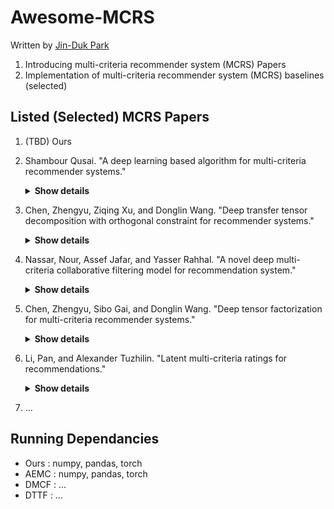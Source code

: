 # Awesome-MCRS
Written by [Jin-Duk Park](https://jindeok.github.io/jdpark/)
1. Introducing multi-criteria recommender system (MCRS) Papers 
2. Implementation of multi-criteria recommender system (MCRS) baselines (selected)


## Listed (Selected) MCRS Papers

1. (TBD) Ours
2. Shambour Qusai. "A deep learning based algorithm for multi-criteria recommender systems."
      <details><summary><b>Show details</b></summary>
      * Knowledge-Based Systems 2021  <br>
      * 43 citation, update: 22.11.23
      </details>
3. Chen, Zhengyu, Ziqing Xu, and Donglin Wang. "Deep transfer tensor decomposition with orthogonal constraint for recommender systems." 
      <details><summary><b>Show details</b></summary>
      * AAAI 2021 <br>
      * 21 citation, update: 22.11.23 <br>
      * It requires additional (side) information along with the cross-network to perform recommendation
      </details>
4. Nassar, Nour, Assef Jafar, and Yasser Rahhal. "A novel deep multi-criteria collaborative filtering model for recommendation system."
      <details><summary><b>Show details</b></summary>
      * Knowledge-Based Systems 2020 <br>
      * 120 citation, update: 22.11.23
      </details>
5. Chen, Zhengyu, Sibo Gai, and Donglin Wang. "Deep tensor factorization for multi-criteria recommender systems." 
      <details><summary><b>Show details</b></summary>
      * Big Data Conference 2019 <br>
      * 15 citation, update: 22.11.23 <br>
      * It requires additional (side) information for recommendation
      </details>
6. Li, Pan, and Alexander Tuzhilin. "Latent multi-criteria ratings for recommendations." 
      <details><summary><b>Show details</b></summary>
      * Recsys 2019 <br>
      * 15 citation, update: 22.11.23 <br>
      * It requires user-review information
      </details>

7. ...



## Running Dependancies

* Ours : numpy, pandas, torch
* AEMC : numpy, pandas, torch
* DMCF : ...
* DTTF : ...


